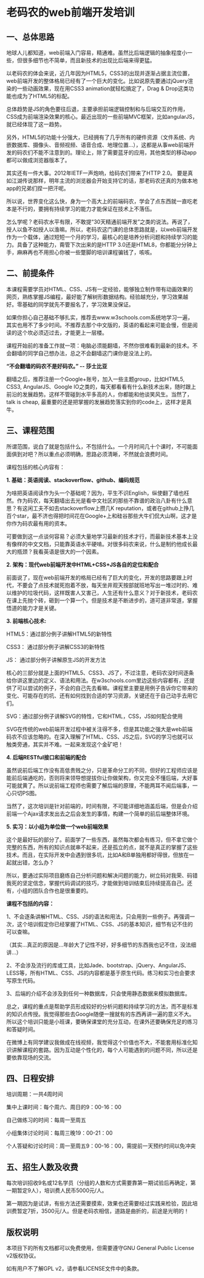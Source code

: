 老码农的web前端开发培训
==


一、总体思路
--

   地球人儿都知道，web前端入门容易，精通难。虽然比后端逻辑的抽象程度小一些，但很多细节也不简单，而且新技术的出现比后端来得更猛。

   以老码农的体会来说，近几年因为HTML5，CSS3的出现并逐渐占据主流位置，web前端开发的整体格局已经有了一个巨大的变化。比如说原先要通过jQuery渲染的一些动画效果，现在用CSS3 animation就轻松搞定了，Drag & Drop这类功能也成为了HTML5的标配。
   
   总体趋势是JS的角色要往后退，主要承担前端逻辑控制和与后端交互的作用，CSS成为前端渲染效果的核心。最近出现的一些前端MVC框架，比如angularJS，就已经体现了这一趋势。

   另外，HTML5的功能十分强大，已经拥有了几乎所有的硬件资源（文件系统、内嵌数据库、摄像头、音频视频、语音合成、地理位置...），这都是从事web前端开发的码农们不能不注意到的。理论上，除了需要蓝牙的应用，其他类型的移动app都可以做成浏览器版本了。

   其实还有一件大事。2012年IETF一声炮响，给码农们带来了HTTP 2.0。 要是真如江湖传说那样，明年主流的浏览器会开始支持它的话，那老码农还真的为做本地app的兄弟们捏一把汗呢。

   所以说，世界变化这么快，身为一个高大上的前端码农，学会了点东西就一直吃老本是不行的，要拥有持续学习的能力才能保证在技术上不落伍。

   怎么学呢？老码农水平有限，不敢提“30天精通前端开发”之类的说法。再说了，授人以鱼不如授人以渔嘛。所以，老码农这门课的总体思路就是，以web前端开发作为一个载体，通过短短一个月的学习，最核心的是培养分析问题和持续学习的能力。具备了这种能力，甭管下次出来的是HTTP 3.0还是HTML8，你都能分分钟上手，麻麻再也不用担心你被一些蹩脚的培训课程骗钱了，咳咳。


二、前提条件
--

   本课程需要学员对HTML、CSS、JS有一定经验，能够独立制作带有动画效果的网页，熟练掌握JS编程，最好能了解树形数据结构。经验越充分，学习效果越好。零基础的同学就先不要报名了，学习效果没保证。
   
   如果你担心自己基础不够扎实，推荐去www.w3schools.com系统地学习一遍，其实也用不了多少时间。不推荐去那个中文版的，英语的看起来可能会慢，但是阅读的这个坎必须迈过去，才能更上一层楼。
   
   课程开始前的准备工作就一项：电脑必须能翻墙，不然你很难看到最新的技术。不会翻墙的同学自己想办法，总之不会翻墙这门课你是没法上的。 
   
   <b>“不会翻墙的码农不是好码农。”  -- 莎士比亚</b>
   

   翻墙之后，推荐注册一个Google+账号，加入一些主题group，比如HTML5, CSS3, AngularJS、Google IO之类的，每天都看看有什么新技术出来，随时跟上前沿的发展趋势。这样不管碰到水平多高的人，你都能和他谈笑风生。当然了，talk is cheap, 最重要的还是把掌握的发展趋势落实到你的code上，这样才是真牛。


三、课程范围
--

所谓范围，说白了就是包括什么，不包括什么。一个月时间几十个课时，不可能面面俱到对吧？所以重点必须明确，思路必须清晰，不然就会浪费时间。

课程包括的核心内容有：

<b>1. 基础：英语阅读、stackoverflow、github、编码规范</b>

为啥把英语阅读作为头一个基础呢？因为，平生不识English，纵使翻了墙也枉然。作为码农，每天翻墙出去光是看中文社区的那些不靠谱的政治八卦有什么意思？有这闲工夫不如去stackoverflow上攒几K reputation，或者在github上挣几百个star，最不济也得把时间花在Google+上和硅谷那些大牛们侃大山啊，这才是你作为码农最有用的资本。

可要做到这一点谈何容易？必须大量地学习最新的技术才行，而最新技术基本上没有像样的中文文档，只能靠英语水平硬啃。对很多码农来说，什么是制约他成长最大的瓶颈？我看英语是很大的一个因素。

<b>2. 架构：现代web前端开发中HTML+CSS+JS各自的定位和配合</b>

前面说了，现在web前端开发的格局已经有了巨大的变化，开发的思路要跟上时代，不要会了点技术就死抱着不放，每天坐井观天按部就班地写出一堆过时的、难以维护的垃圾代码，这样既害人又害己，人生还有什么意义？对于新技术，老码农在课上先抛个砖，砸到一个算一个。但是技术是不断进步的，道可道非常道，掌握悟道的能力才是关键。

<b>3. 前端核心技术:</b>

HTML5：通过部分例子讲解HTML5的新特性

CSS3： 通过部分例子讲解CSS3的新特性

JS：   通过部分例子讲解原生JS的开发方法

核心的三部分就是上面的HTML5、CSS3、JS了，不过注意，老码农没时间逐条给你讲这里边的定义、语法和用法。在w3schools.com里边这些内容都有，还提供了可以尝试的例子，不会的自己先去看嘛。课程里主要是用例子告诉你它带来的变化、可能存在的坑、还有如何找到合适的学习资源，关键还在于自己动手去用它们。

SVG：通过部分例子讲解SVG的特性，它和HTML，CSS，JS如何配合使用

SVG在传统的web前端开发过程中被关注得不多，但是其功能之强大是web前端码农不应该忽略的。在深入理解了HTML、CSS、JS之后，SVG的学习也就可以触类旁通，其实并不难。一起来发现这个金矿吧！

<b>4. 后端RESTful接口和前端的配合</b>

虽然说前后端工作没有高低贵贱之分，只是革命分工的不同，但好的工程师应该是能前后端通吃的，否则将来领导想提拔你让你做架构，你又完全不懂后端，大好事可能就黄了。所以说前端工程师也需要了解后端的原理，不能两耳不闻后端事，一心只切PS图。

当然了，这次培训是针对前端的，时间有限，不可能详细地涵盖后端，但是会介绍前端一个Ajax请求发出去之后会发生的事情，构建一个简单的前后端整体环境。

<b>5. 实习：以小组为单位做一个web前端效果</b>

这个是最好玩的部分了。前面学了一些东西，虽然每次都会有练习，但不拿它做个完整的东西，所有的知识点就串不起来，还是孤立的点，就不是真正的掌握了这些技术。而且，在实际开发中会遇到很多坑，比如A和B单独用都好得很，但放在一起就出错，怎么办？

所以，要通过实际项目磨练自己分析问题和解决问题的能力，树立码对我荣、码错我死的坚定信念，掌握代码调试的技巧，才能做到培训结束后持续提高自己。还有，小组的团队合作也是很重要的。



<b>课程不包括的内容：</b>

1、不会逐条讲解HTML、CSS、JS的语法和用法，只会用到一些例子。再强调一次，这个培训假定你已经掌握了HTML、CSS、JS的基本知识，细节有记不住的可以查嘛。

（其实...真正的原因是...年龄大了记性不好，好多细节的东西我也记不住，没法细讲...）

2、不会涉及流行的库或工具，比如Jade、bootstrap、jQuery、AngularJS、LESS等，所有HTML、CSS、JS的内容都是基于原生代码。练习和实习也会要求写原生代码。

3、后端的介绍不会涉及到任何一种数据库，只会使用静态数据来模拟数据库。
 

总之，课程的重点是帮助学员形成较好的分析问题和持续学习的方法，而不是标准的知识点传授。我觉得那些去Google随便一搜就有的东西再讲一遍的意义不大。所以这个培训只能是小班课，要确保课堂的充分互动，在课外还要确保充足的练习和答疑时间。

在微博上有同学建议我做成在线视频，我觉得这个价值也不大，不能套用标准化知识讲解课程的套路。因为互动是个性化的，每个人可能遇到的问题不同，所以还是要依靠现场的交流。


四、日程安排
--

培训周期：一共4周时间

集中上课时间：每个周六、周日的9：00-16：00

自己做练习的时间：每周一至周五

小组集体讨论时间：每周三晚19：00-21：00

个人答疑和讨论时间：周一至周五9：00-16：00，需提前一天预约时间以免冲突


五、招生人数及收费
--

每次培训招收9名或12名学员（分组的人数和方式需要靠第一期试验后再确定，第一期暂定9人），培训费人民币5000元/人。

第一期因为是试讲，有些方法还需要摸索，效果也还需要经过实践来检验，因此培训费暂定7折，3500元/人。但是老码农相信，道路是曲折的，前途是光明的！



版权说明
--
本项目下的所有文档都可以免费使用，但需要遵守GNU General Public License v2版权协议。 

如有用户不了解GPL v2，请参看LICENSE文件中的条款。

